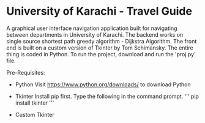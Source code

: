 # University of Karachi - Travel Guide

A graphical user interface navigation application built for navigating between departments in University of Karachi. The backend works on single source shortest path greedy algorithm - Dijkstra Algorithm. The front end is built on a custom version of Tkinter by Tom Schimansky. The entire thing is coded in Python. To run the project, download and run the 'proj.py' file. 

Pre-Requisites:
- Python
Visit https://www.python.org/downloads/ to download Python

- Tkinter
Install pip first. Type the following in the command prompt.
'''
pip install tkinter
'''

- Custom Tkinter
